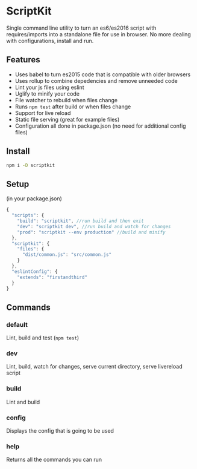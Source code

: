# ScriptKit

Single command line utility to turn an es6/es2016 script with requires/imports into a standalone file for use in browser.  No more dealing with configurations, install and run.

## Features

* Uses babel to turn es2015 code that is compatible with older browsers
* Uses rollup to combine depedencies and remove unneeded code
* Lint your js files using eslint
* Uglify to minify your code
* File watcher to rebuild when files change
* Runs `npm test` after build or when files change
* Support for live reload
* Static file serving (great for example files)
* Configuration all done in package.json (no need for additional config files)

## Install

```sh
npm i -D scriptkit
```

## Setup

(in your package.json)

```js
{
  "scripts": {
    "build": "scriptkit", //run build and then exit
    "dev": "scriptkit dev", //run build and watch for changes
    "prod": "scriptkit --env production" //build and minify
  },
  "scriptkit": {
    "files": {
      "dist/common.js": "src/common.js"
    }
  },
  "eslintConfig": {
    "extends": "firstandthird"
  }
}
```

## Commands

### default

Lint, build and test (`npm test`)

### dev

Lint, build, watch for changes, serve current directory, serve livereload script

### build

Lint and build

### config

Displays the config that is going to be used

### help

Returns all the commands you can run
